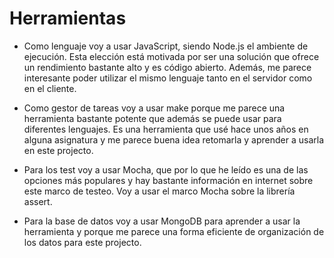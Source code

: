 # Herramientas 

- Como lenguaje voy a usar JavaScript, siendo Node.js el ambiente de ejecución. Esta elección está motivada por ser una solución que ofrece un rendimiento bastante alto y es código abierto. Además, me parece interesante poder utilizar el mismo lenguaje tanto en el servidor como en el cliente. 

- Como gestor de tareas voy a usar make porque me parece una herramienta bastante potente que además se puede usar para diferentes lenguajes. Es una herramienta que usé hace unos años en alguna asignatura y me parece buena idea retomarla y aprender a usarla en este projecto.

- Para los test voy a usar Mocha, que por lo que he leído es una de las opciones más populares y hay bastante información en internet sobre este marco de testeo. Voy a usar el marco Mocha sobre la librería assert. 

- Para la base de datos voy a usar MongoDB para aprender a usar la herramienta y porque me parece una forma eficiente de organización de los datos para este projecto.

